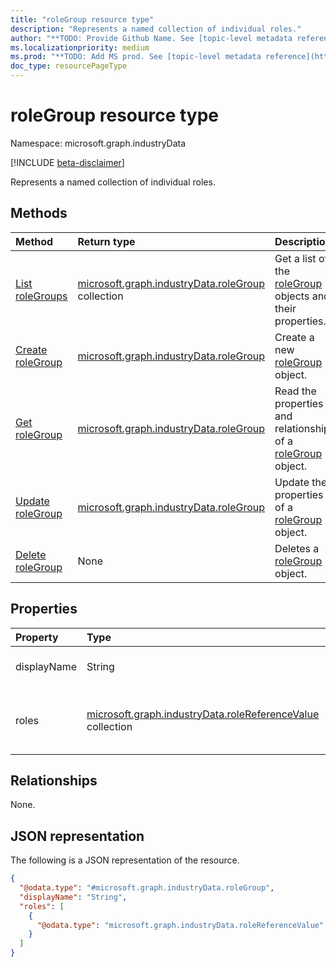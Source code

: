 ```yaml
---
title: "roleGroup resource type"
description: "Represents a named collection of individual roles."
author: "**TODO: Provide Github Name. See [topic-level metadata reference](https://aka.ms/msgo?pagePath=API/Document/Guidelines/Metadata)**"
ms.localizationpriority: medium
ms.prod: "**TODO: Add MS prod. See [topic-level metadata reference](https://aka.ms/msgo?pagePath=API/Document/Guidelines/Metadata)**"
doc_type: resourcePageType
---
```


# roleGroup resource type

Namespace: microsoft.graph.industryData

[!INCLUDE [beta-disclaimer](../../includes/beta-disclaimer.md)]

Represents a named collection of individual roles.

## Methods
|Method|Return type|Description|
|:---|:---|:---|
|[List roleGroups](../api/industrydata-industrydatatenant-list-rolegroups.md)|[microsoft.graph.industryData.roleGroup](../resources/industrydata-rolegroup.md) collection|Get a list of the [roleGroup](../resources/industrydata-rolegroup.md) objects and their properties.|
|[Create roleGroup](../api/industrydata-industrydatatenant-post-rolegroups.md)|[microsoft.graph.industryData.roleGroup](../resources/industrydata-rolegroup.md)|Create a new [roleGroup](../resources/industrydata-rolegroup.md) object.|
|[Get roleGroup](../api/industrydata-rolegroup-get.md)|[microsoft.graph.industryData.roleGroup](../resources/industrydata-rolegroup.md)|Read the properties and relationships of a [roleGroup](../resources/industrydata-rolegroup.md) object.|
|[Update roleGroup](../api/industrydata-rolegroup-update.md)|[microsoft.graph.industryData.roleGroup](../resources/industrydata-rolegroup.md)|Update the properties of a [roleGroup](../resources/industrydata-rolegroup.md) object.|
|[Delete roleGroup](../api/industrydata-industrydatatenant-delete-rolegroups.md)|None|Deletes a [roleGroup](../resources/industrydata-rolegroup.md) object.|

## Properties
|Property|Type|Description|
|:---|:---|:---|
|displayName|String|The name of the role group.|
|roles|[microsoft.graph.industryData.roleReferenceValue](../resources/industrydata-rolereferencevalue.md) collection|The set of roles included in the role group.|

## Relationships
None.

## JSON representation
The following is a JSON representation of the resource.
<!-- {
  "blockType": "resource",
  "keyProperty": "id",
  "@odata.type": "microsoft.graph.industryData.roleGroup",
  "openType": false
}
-->
``` json
{
  "@odata.type": "#microsoft.graph.industryData.roleGroup",
  "displayName": "String",
  "roles": [
    {
      "@odata.type": "microsoft.graph.industryData.roleReferenceValue"
    }
  ]
}
```

